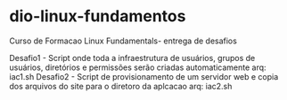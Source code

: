 # dio-linux-fundamentos
Curso de Formacao Linux Fundamentals- entrega de desafios

Desafio1 - Script onde toda a infraestrutura de usuários, grupos de usuários, diretórios e permissões serão criadas automaticamente
arq: iac1.sh
Desafio2 - Script de provisionamento de um servidor web e copia dos arquivos do site para o diretoro da aplcacao arq: iac2.sh
